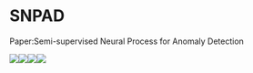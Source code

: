 # SNPAD
Paper:Semi-supervised Neural Process for Anomaly Detection

![](https://img.shields.io/badge/python-3.8.10-green)![](https://img.shields.io/badge/pytorch-1.9.0-green)![](https://img.shields.io/badge/cudatoolkit-10.2-green)![](https://img.shields.io/badge/cudnn-7.6.5-green)
